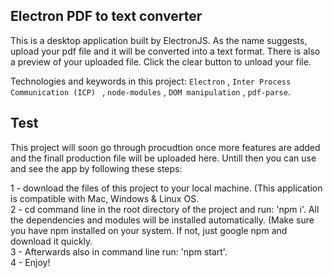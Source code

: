 ## Electron PDF to text converter

This is a desktop application built by ElectronJS. As the name suggests, upload your pdf file and it will be converted into a text format. 
There is also a preview of your uploaded file. Click the clear button to unload your file.

Technologies and keywords in this project: `Electron` , `Inter Process Communication (ICP) ` , `node-modules` , `DOM manipulation` , `pdf-parse`.

## Test

This project will soon go through procudtion once more features are added and the finall production file will be uploaded here.
Untill then you can use and see the app by following these steps: <br>

1 - download the files of this project to your local machine. (This application is compatible with Mac, Windows & Linux OS. <br>
2 - cd command line in the root directory of the project and run: 'npm i'. All the dependencies and modules will be installed automatically. (Make sure you have npm installed on your system. If not, just google npm and download it quickly. <br>
3 - Afterwards also in command line run: 'npm start'. <br>
4 - Enjoy! <br>

